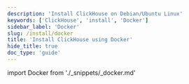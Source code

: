 ```yaml
---
description: 'Install ClickHouse on Debian/Ubuntu Linux'
keywords: ['ClickHouse', 'install', 'Docker']
sidebar_label: 'Docker'
slug: /install/docker
title: 'Install ClickHouse using Docker'
hide_title: true
doc_type: 'guide'
---
```


import Docker from './_snippets/_docker.md'

<Docker/>
